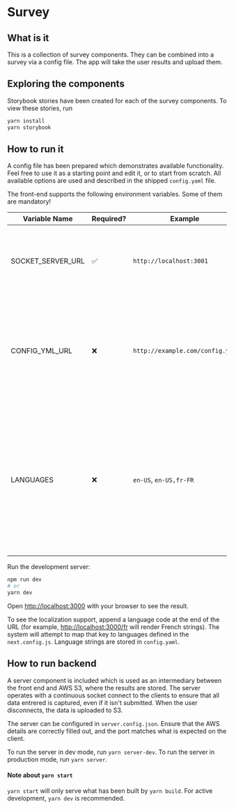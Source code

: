 # Survey

## What is it

This is a collection of survey components. They can be combined into a survey via a config file. The app will take the user results and upload them.

## Exploring the components

Storybook stories have been created for each of the survey components. To view these stories, run

```bash
yarn install
yarn storybook
```

## How to run it

A config file has been prepared which demonstrates available functionality. Feel free to use it as a starting point and edit it, or to start from scratch. All available options are used and described in the shipped `config.yaml` file.

The front-end supports the following environment variables. Some of them are mandatory!

| Variable Name     | Required? | Example                         | Description                                                                                                                                                         |
| ----------------- | --------- | ------------------------------- | ------------------------------------------------------------------------------------------------------------------------------------------------------------------- |
| SOCKET_SERVER_URL | ✅        | `http://localhost:3001`         | A URL pointing to a server running the socket server in the `server` directory.                                                                                     |
| CONFIG_YML_URL    | ❌        | `http://example.com/config.yml` | A URL pointing to a config file. If specified, the `next build` step will download the file and _overwrite the current config.yaml_.                                |
| LANGUAGES         | ❌        | `en-US`, `en-US,fr-FR`          | A comma separated list of languages that are defined in the config. This list MUST overlap with the languages defined in the config, otherwise the build will fail. |

Run the development server:

```bash
npm run dev
# or
yarn dev
```

Open [http://localhost:3000](http://localhost:3000) with your browser to see the result.

To see the localization support, append a language code at the end of the URL (for example, [http://localhost:3000/fr](http://localhost:3000/fr) will render French strings). The system will attempt to map that key to languages defined in the `next.config.js`. Language strings are stored in `config.yaml`.

## How to run backend

A server component is included which is used as an intermediary between the front end and AWS S3, where the results are stored. The server operates with a continuous socket connect to the clients to ensure that all data entrered is captured, even if it isn't submitted. When the user disconnects, the data is uploaded to S3.

The server can be configured in `server.config.json`. Ensure that the AWS details are correctly filled out, and the port matches what is expected on the client.

To run the server in dev mode, run `yarn server-dev`.
To run the server in production mode, run `yarn server`.

#### Note about `yarn start`

`yarn start` will only serve what has been built by `yarn build`. For active development, `yarn dev` is recommended.
